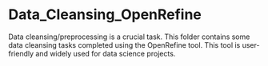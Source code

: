 # Data_Cleansing_OpenRefine
Data cleansing/preprocessing is a crucial task. This folder contains some data cleansing tasks completed using the OpenRefine tool. This tool is user-friendly and widely used for data science projects.
